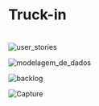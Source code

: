 # Truck-in

# 

![user_stories](https://github.com/DanVargaa/Truck-in/blob/master/user%20stories.PNG)

![modelagem_de_dados](https://github.com/DanVargaa/Truck-in/blob/master/modelagem%20de%20dados.PNG)

![backlog](https://github.com/DanVargaa/Truck-in/blob/master/backlog.PNG)

![Capture](https://github.com/DanVargaa/Truck-in/blob/master/Capture.PNG)



















